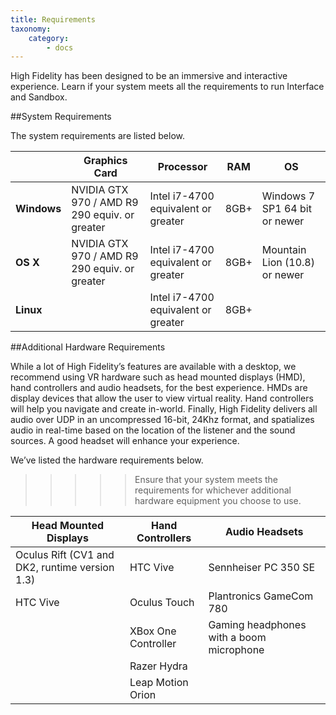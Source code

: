 ```yaml
---
title: Requirements
taxonomy:
    category:
        - docs
---
```



High Fidelity has been designed to be an immersive and interactive experience. Learn if your system meets all the requirements to run Interface and Sandbox. 



##System Requirements

The system requirements are listed below. 

|             | Graphics Card                            | Processor                           | RAM  | OS                            |
| ----------- | ---------------------------------------- | ----------------------------------- | ---- | ----------------------------- |
| **Windows** | NVIDIA GTX 970 / AMD R9 290 equiv. or greater | Intel i7-4700 equivalent or greater | 8GB+ | Windows 7 SP1 64 bit or newer |
| **OS X**    | NVIDIA GTX 970 / AMD R9 290 equiv. or greater | Intel i7-4700 equivalent or greater | 8GB+ | Mountain Lion (10.8) or newer |
| **Linux**   |                                          | Intel i7-4700 equivalent or greater | 8GB+ |                               |





##Additional Hardware Requirements

While a lot of High Fidelity’s features are available with a desktop, we recommend using VR hardware such as head mounted displays (HMD), hand controllers and audio headsets, for the best experience. HMDs are display devices that allow the user to view virtual reality. Hand controllers will help you navigate and create in-world. Finally, High Fidelity delivers all audio over UDP in an uncompressed 16-bit, 24Khz format, and spatializes audio in real-time based on the location of the listener and the sound sources. A good headset will enhance your experience. 

We’ve listed the hardware requirements below. 

>>>>>Ensure that your system meets the requirements for whichever additional hardware equipment you choose to use. 

| Head Mounted Displays                    | Hand Controllers    | Audio Headsets                           |
| ---------------------------------------- | ------------------- | ---------------------------------------- |
| Oculus Rift (CV1 and DK2, runtime version 1.3) | HTC Vive            | Sennheiser PC 350 SE                     |
| HTC Vive                                 | Oculus Touch        | Plantronics GameCom 780                  |
|                                          | XBox One Controller | Gaming headphones with a boom microphone |
|                                          | Razer Hydra         |                                          |
|                                          | Leap Motion Orion   |                                          |